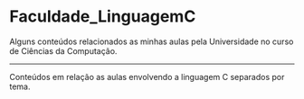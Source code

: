 # Faculdade_LinguagemC
Alguns conteúdos relacionados as minhas aulas pela Universidade no curso de Ciências da Computação.
*********
Conteúdos em relação as aulas envolvendo a linguagem C separados por tema.
